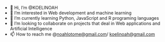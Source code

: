 - 👋 Hi, I’m @KOELINOAH
- 👀 I’m interested in Web development and machine learning
- 🌱 I’m currently learning Python, JavaScript and R programing languages
- 💞️ I’m looking to collaborate on projects that deal in Web applications and Artificial Intelligence
- 📫 How to reach me @noahlotome@gmail.com/ koelinoah@gmail.com

<!---
KOELINOAH/KOELINOAH is a ✨ special ✨ repository because its `README.md` (this file) appears on your GitHub profile.
You can click the Preview link to take a look at your changes.
--->

